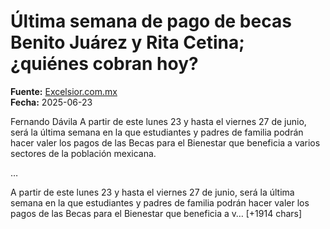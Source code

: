 # Última semana de pago de becas Benito Juárez y Rita Cetina; ¿quiénes cobran hoy?

**Fuente:** [Excelsior.com.mx](https://www.excelsior.com.mx/nacional/ultima-semana-de-pago-de-becas-benito-juarez-y-rita-cetina-quienes-cobran-hoy/1723132)  
**Fecha:** 2025-06-23

Fernando Dávila
A partir de este lunes 23 y hasta el viernes 27 de junio, será la última semana en la que estudiantes y padres de familia podrán hacer valer los pagos de las Becas para el Bienestar que beneficia a varios sectores de la población mexicana.

…

A partir de este lunes 23 y hasta el viernes 27 de junio, será la última semana en la que estudiantes y padres de familia podrán hacer valer los pagos de las Becas para el Bienestar que beneficia a v… [+1914 chars]
